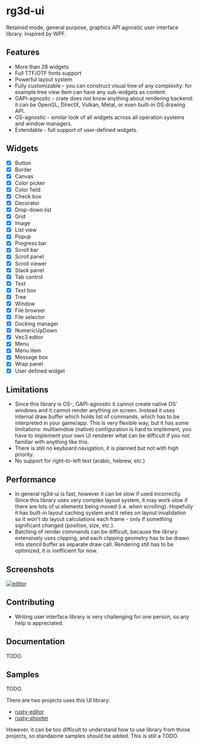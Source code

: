 # rg3d-ui

Retained mode, general purpose, graphics API agnostic user interface library. Inspired by WPF.

## Features

- More than 28 widgets
- Full TTF/OTF fonts support
- Powerful layout system
- Fully customizable - you can construct visual tree of any complexity: for example tree view item can have any sub-widgets as content.
- GAPI-agnostic - crate does not know anything about rendering backend: it can be OpenGL, DirectX, Vulkan, Metal, or even built-in OS drawing API.
- OS-agnostic - similar look of all widgets across all operation systems and window managers.
- Extendable - full support of user-defined widgets.

## Widgets
- [x] Button
- [x] Border
- [x] Canvas
- [x] Color picker
- [x] Color field
- [x] Check box
- [x] Decorator
- [x] Drop-down list
- [x] Grid
- [x] Image
- [x] List view
- [x] Popup
- [x] Progress bar
- [x] Scroll bar
- [x] Scroll panel
- [x] Scroll viewer
- [x] Stack panel
- [x] Tab control
- [x] Text
- [x] Text box
- [x] Tree
- [x] Window
- [x] File browser
- [x] File selector
- [x] Docking manager
- [x] NumericUpDown
- [x] Vec3 editor
- [x] Menu
- [x] Menu item
- [x] Message box
- [x] Wrap panel
- [x] User defined widget

## Limitations

- Since this library is OS-, GAPI-agnostic it cannot create native OS' windows and it cannot render anything on screen. Instead it uses internal draw buffer which holds list of commands, which has to be interpreted in your game/app. This is very flexible way, but it has some limitations: multiwindow (native) configuration is hard to implement, you have to implement your own UI renderer what can be difficult if you not familiar with anything like this.
- There is still no keyboard navigation, it is planned but not with high priority.
- No support for right-to-left text (arabic, hebrew, etc.)

## Performance

- In general rg3d-ui is fast, however it can be slow if used incorrectly. Since this library uses very complex layout system, it may work slow if there are lots of ui elements being moved (i.e. when scrolling). Hopefully it has built-in layout caching system and it relies on layout invalidation so it won't do layout calculations each frame - only if something significant changed (position, size, etc.).
- Batching of render commands can be difficult, because the library extensively uses clipping, and each clipping geometry has to be drawn into stencil buffer as separate draw call. Rendering still has to be optimized, it is inefficient for now.

## Screenshots

[![editor](https://raw.githubusercontent.com/mrDIMAS/rusty-editor/master/screenshots/1.png)](https://github.com/mrDIMAS/rusty-editor/)

## Contributing

- Writing user interface library is very challenging for one person, so any help is appreciated.

## Documentation

TODO.

## Samples 

TODO.

There are two projects uses this UI library: 

- [rusty-editor](https://github.com/mrDIMAS/rusty-editor/)
- [rusty-shooter](https://github.com/mrDIMAS/rusty-shooter)

However, it can be too difficult to understand how to use library from those projects, so standalone samples should be added. This is still a TODO.
